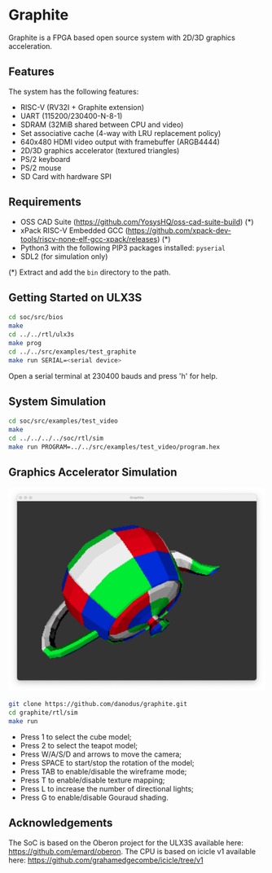 # Graphite

Graphite is a FPGA based open source system with 2D/3D graphics acceleration.

## Features

The system has the following features:

- RISC-V (RV32I + Graphite extension)
- UART (115200/230400-N-8-1)
- SDRAM (32MiB shared between CPU and video)
- Set associative cache (4-way with LRU replacement policy)
- 640x480 HDMI video output with framebuffer (ARGB4444)
- 2D/3D graphics accelerator (textured triangles)
- PS/2 keyboard
- PS/2 mouse
- SD Card with hardware SPI

## Requirements

- OSS CAD Suite (https://github.com/YosysHQ/oss-cad-suite-build) (*)
- xPack RISC-V Embedded GCC (https://github.com/xpack-dev-tools/riscv-none-elf-gcc-xpack/releases) (*)
- Python3 with the following PIP3 packages installed: `pyserial`
- SDL2 (for simulation only)

(*) Extract and add the `bin` directory to the path.

## Getting Started on ULX3S

```bash
cd soc/src/bios
make
cd ../../rtl/ulx3s
make prog
cd ../../src/examples/test_graphite
make run SERIAL=<serial device>
```

Open a serial terminal at 230400 bauds and press 'h' for help.

## System Simulation

```bash
cd soc/src/examples/test_video
make
cd ../../../../soc/rtl/sim
make run PROGRAM=../../src/examples/test_video/program.hex
```

## Graphics Accelerator Simulation

![Utah Teapot](doc/teapot.png)

```bash
git clone https://github.com/danodus/graphite.git
cd graphite/rtl/sim
make run
```

- Press 1 to select the cube model;
- Press 2 to select the teapot model;
- Press W/A/S/D and arrows to move the camera;
- Press SPACE to start/stop the rotation of the model;
- Press TAB to enable/disable the wireframe mode;
- Press T to enable/disable texture mapping;
- Press L to increase the number of directional lights;
- Press G to enable/disable Gouraud shading.

## Acknowledgements

The SoC is based on the Oberon project for the ULX3S available here: https://github.com/emard/oberon.
The CPU is based on icicle v1 available here: https://github.com/grahamedgecombe/icicle/tree/v1

